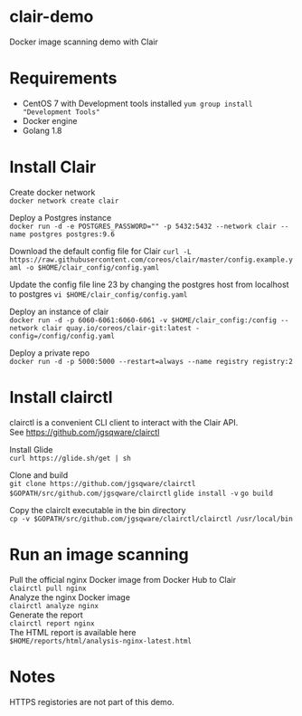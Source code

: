 # clair-demo
Docker image scanning demo with Clair

# Requirements 

- CentOS 7 with Development tools installed `yum group install "Development Tools"`  
- Docker engine 
- Golang 1.8 

# Install Clair

Create docker network     
`docker network create clair`

Deploy a Postgres instance  
`docker run -d -e POSTGRES_PASSWORD="" -p 5432:5432 --network clair --name postgres postgres:9.6`

Download the default config file for Clair
`curl -L https://raw.githubusercontent.com/coreos/clair/master/config.example.yaml -o $HOME/clair_config/config.yaml`

Update the config file line 23 by changing the postgres host from localhost to postgres
`vi $HOME/clair_config/config.yaml`

Deploy an instance of clair  
`docker run -d -p 6060-6061:6060-6061 -v $HOME/clair_config:/config --network clair quay.io/coreos/clair-git:latest -config=/config/config.yaml`
 
Deploy a private repo  
`docker run -d -p 5000:5000 --restart=always --name registry registry:2`

# Install clairctl 

clairctl is a convenient CLI client to interact with the Clair API.  
See https://github.com/jgsqware/clairctl

Install Glide  
`curl https://glide.sh/get | sh`

Clone and build  
`git clone https://github.com/jgsqware/clairctl  $GOPATH/src/github.com/jgsqware/clairctl`
`glide install -v`
`go build`

Copy the clairclt executable in the bin directory  
`cp -v $GOPATH/src/github.com/jgsqware/clairctl/clairctl /usr/local/bin`


# Run an image scanning   

Pull the official nginx Docker image from Docker Hub to Clair    
`clairctl pull nginx`    
Analyze the nginx Docker image    
`clairctl analyze nginx`  
Generate the report     
`clairctl report nginx`  
The HTML report is available here       
`$HOME/reports/html/analysis-nginx-latest.html`  

# Notes
HTTPS registories are not part of this demo.
